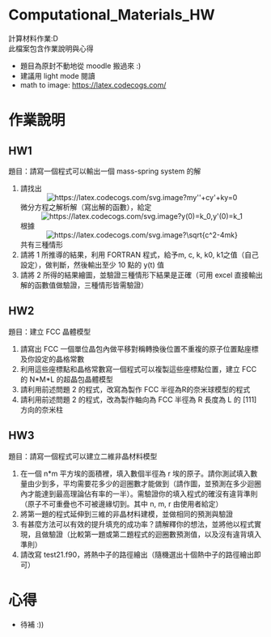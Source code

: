 # Computational_Materials_HW
計算材料作業:D  
此檔案包含作業說明與心得
- 題目為原封不動地從 moodle 搬過來 :)
- 建議用 light mode 閱讀  
- math to image: https://latex.codecogs.com/

# 作業說明
## HW1
題目：請寫一個程式可以輸出一個 mass-spring system 的解
1. 請找出  <div align=center><img src="https://latex.codecogs.com/svg.image?my''&plus;cy'&plus;ky=0" title="https://latex.codecogs.com/svg.image?my''+cy'+ky=0" /></div>微分方程之解析解（寫出解的函數），給定<div align=center><img src="https://latex.codecogs.com/svg.image?y(0)=k_0,y'(0)=k_1" title="https://latex.codecogs.com/svg.image?y(0)=k_0,y'(0)=k_1" /></div> 根據<div align=center><img src="https://latex.codecogs.com/svg.image?\sqrt{c^2-4mk}" title="https://latex.codecogs.com/svg.image?\sqrt{c^2-4mk}" /></div>共有三種情形
2. 請將 1 所推導的結果，利用 FORTRAN 程式，給予m, c, k, k0, k1之值（自己設定），做判斷，然後輸出至少 10 點的 y(t) 值
3. 請將 2 所得的結果繪圖，並驗證三種情形下結果是正確（可用 excel 直接輸出解的函數值做驗證，三種情形皆需驗證）


## HW2
題目：建立 FCC 晶體模型
1. 請寫出 FCC 一個單位晶包內做平移對稱轉換後位置不重複的原子位置點座標及你設定的晶格常數
2. 利用這些座標點和晶格常數寫一個程式可以複製這些座標點位置，建立 FCC 的 N\*M\*L 的超晶包晶體模型
3. 請利用前述問題 2 的程式，改寫為製作 FCC 半徑為R的奈米球模型的程式
4. 請利用前述問題 2 的程式，改為製作軸向為 FCC 半徑為 R 長度為 L 的 [111] 方向的奈米柱


## HW3
題目：請寫一個程式可以建立二維非晶材料模型
1. 在一個 n\*m 平方埃的面積裡，填入數個半徑為 r 埃的原子。請你測試填入數量由少到多，平均需要花多少的迴圈數才能做到（請作圖，並預測在多少迴圈內才能達到最高理論佔有率的一半）。需驗證你的填入程式的確沒有違背準則（原子不可重疊也不可被邊緣切到。其中 n, m, r 由使用者給定）
2. 將第一題的程式延伸到三維的非晶材料建模，並做相同的預測與驗證
3. 有甚麼方法可以有效的提升填充的成功率？請解釋你的想法，並將他以程式實現，且做驗證（比較第一題或第二題程式的迴圈數預測值，以及沒有違背填入準則）
4. 請改寫 test21.f90，將熱中子的路徑繪出（隨機選出十個熱中子的路徑繪出即可）


# 心得
- 待補 :))
